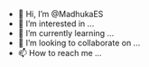 - 👋 Hi, I’m @MadhukaES
- 👀 I’m interested in ...
- 🌱 I’m currently learning ...
- 💞️ I’m looking to collaborate on ...
- 📫 How to reach me ...

<!---
MadhukaES/MadhukaES is a ✨ special ✨ repository because its `README.md` (this file) appears on your GitHub profile.
You can click the Preview link to take a look at your changes.
--->
